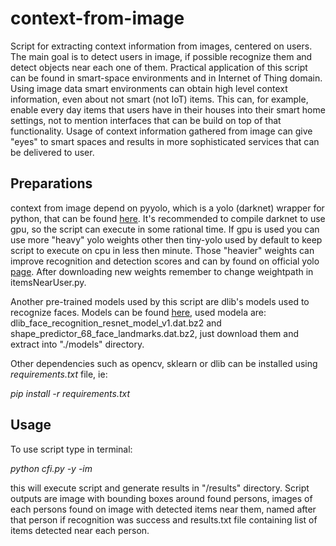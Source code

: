 # context-from-image
Script for extracting context information from images, centered on users. The main goal is to detect users in image, if possible recognize them and detect objects near each one of them. Practical application of this script can be found in smart-space environments and in Internet of Thing domain. Using image data smart environments can obtain high level context information, even about not smart (not IoT) items. This can, for example, enable every day items that users have in their houses into their smart home settings, not to mention interfaces that can be build on top of that functionality. Usage of context information gathered from image can give "eyes" to smart spaces and results in more sophisticated services that can be delivered to user.

<h2>Preparations</h2>

context from image depend on pyyolo, which is a yolo (darknet) wrapper for python, that can be found [here](https://github.com/digitalbrain79/pyyolo). It's recommended to compile darknet to use gpu, so the script can execute in some rational time. If gpu is used you can use more "heavy" yolo weights other then tiny-yolo used by default to keep script to execute on cpu in less then minute. Those "heavier" weights can improve recognition and detection scores and can by found on official yolo [page](https://pjreddie.com/darknet/yolo/). After downloading new weights remember to change weightpath in itemsNearUser.py. 

Another pre-trained models used by this script are dlib's models used to recognize faces. Models can be found [here](https://github.com/davisking/dlib-models), used modela are: dlib_face_recognition_resnet_model_v1.dat.bz2 and shape_predictor_68_face_landmarks.dat.bz2, just download them and extract into "./models" directory. 

Other dependencies such as opencv, sklearn or dlib can be installed using *requirements.txt* file, ie: 

*pip install -r requirements.txt*

<h2>Usage</h2>

To use script type in terminal:

*python cfi.py -y <path to pyyolo> -im <path to image>* 
  
  this will execute script and generate results in "/results" directory. Script outputs are image with bounding boxes around found persons, images of each persons found on image with detected items near them, named after that person if recognition was success and results.txt file containing list of items detected near each person.
